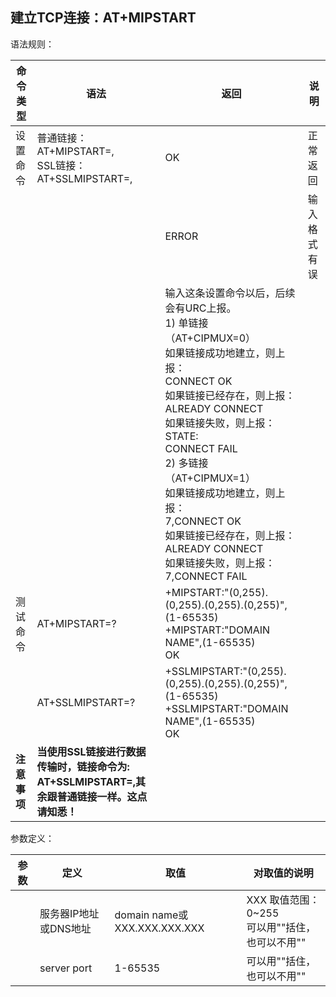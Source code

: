 ## 建立TCP连接：AT+MIPSTART

语法规则：

| 命令类型     | 语法                                                         | 返回                                                         | 说明         |
| ------------ | ------------------------------------------------------------ | ------------------------------------------------------------ | ------------ |
| 设置命令     | 普通链接：<br>AT+MIPSTART=<svraddr>,<port> <br>SSL链接：AT+SSLMIPSTART=<svraddr>,<port> | OK                                                           | 正常返回     |
|              |                                                              | ERROR                                                        | 输入格式有误 |
|              |                                                              | 输入这条设置命令以后，后续会有URC上报。<br> 1) 单链接（AT+CIPMUX=0） <br>如果链接成功地建立，则上报：<br>CONNECT OK<br> 如果链接已经存在，则上报：<br>ALREADY CONNECT <br>如果链接失败，则上报：<br>STATE:<state><br>CONNECT FAIL <br>2) 多链接（AT+CIPMUX=1）<br>如果链接成功地建立，则上报：<br>7,CONNECT OK <br>如果链接已经存在，则上报：<br>ALREADY CONNECT <br>如果链接失败，则上报：<br>7,CONNECT FAIL |              |
| 测试命令     | AT+MIPSTART=?                                                | +MIPSTART:"(0,255).(0,255).(0,255).(0,255)",(1-65535)<br>+MIPSTART:"DOMAIN NAME",(1-65535) <br>OK |              |
|              | AT+SSLMIPSTART=?                                             | +SSLMIPSTART:"(0,255).(0,255).(0,255).(0,255)",(1-65535)<br>+SSLMIPSTART:"DOMAIN NAME",(1-65535) <br>OK |              |
| **注意事项** | **当使用SSL链接进行数据传输时，链接命令为: AT+SSLMIPSTART=<svraddr>,<port>其余跟普通链接一样。这点请知悉！** |                                                              |              |

 

参数定义：

| 参数      | 定义                  | 取值                         | 对取值的说明                                      |
| --------- | --------------------- | ---------------------------- | ------------------------------------------------- |
| <svraddr> | 服务器IP地址或DNS地址 | domain name或XXX.XXX.XXX.XXX | XXX 取值范围：0~255<br>可以用""括住，也可以不用"" |
| <port>    | server port           | 1-65535                      | 可以用""括住，也可以不用""                        |
